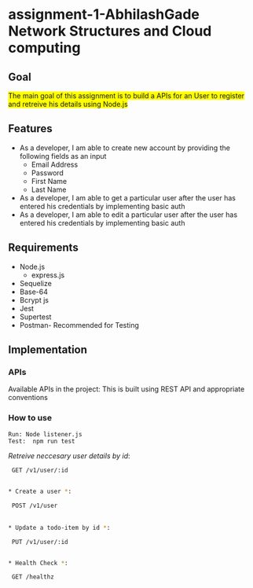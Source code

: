 # assignment-1-AbhilashGade Network Structures and Cloud computing


## Goal
<span style="background-color: #FFFF00">The main goal of this assignment is to build a APIs for an User to register and retreive his details using Node.js</span>

## Features
* As a developer, I am able to create new account by providing the following fields as an input
    * Email Address
    * Password
    * First Name
    * Last Name
* As a developer, I am able to get a particular user after the user has entered his credentials by      implementing basic auth
* As a developer, I am able to edit a particular user after the user has entered his credentials by      implementing basic auth


## Requirements
* Node.js
  * express.js
* Sequelize
* Base-64
* Bcrypt js
* Jest
* Supertest
* Postman- Recommended for Testing

## Implementation
  

  ### APIs

  Available APIs in the project:
  This is built using REST API and appropriate conventions
  
  ### How to use

    Run: Node listener.js
    Test:  npm run test 


  *Retreive neccesary user details by id*:
   ```sh
    GET /v1/user/:id
    

  * Create a user *:
   
    POST /v1/user
    
    
  * Update a todo-item by id *:
   
    PUT /v1/user/:id
   

  * Health Check *:
   
    GET /healthz